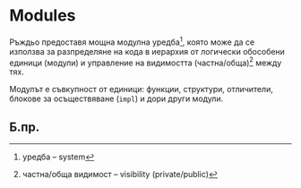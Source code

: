 # Modules

Ръждьо предоставя мощна модулна уредба[^system], която може да се използва за
разпределяне на кода в иерархия от логически обособени единици (модули) и
управление на видимостта (частна/обща)[^priv_pub] между тях.

Модулът е съвкупност от единици: функции, структури, отличители, блокове за
осъществяване (`impl`) и дори други модули.

## Б.пр.

[^system]: уредба – system

[^priv_pub]: частна/обща видимост – visibility (private/public)
